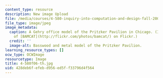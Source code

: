 ```yaml
---
content_type: resource
description: New image Upload
file: /media/courses/4-580-inquiry-into-computation-and-design-fall-2006/428deb6fefebd956ed5ff33796d4f564_4-580f06-th.jpg
file_type: image/jpeg
image_metadata:
  caption: A Gehry office model of the Pritzker Pavilion in Chicago. (Image courtesy
    of [BAMCAT](http://flickr.com/photos/bamcat/) on Flickr.)
  credit: ''
  image-alt: Basswood and metal model of the Pritzker Pavilion.
learning_resource_types: []
ocw_type: OCWImage
resourcetype: Image
title: 4-580f06-th.jpg
uid: 428deb6f-efeb-d956-ed5f-f33796d4f564
---
```

